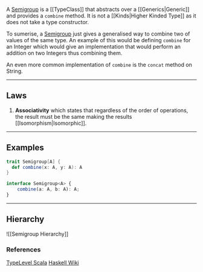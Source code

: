 A [Semigroup](https://typelevel.org/cats/typeclasses/semigroup.html) is a [[TypeClass]] that abstracts over a [[Generics|Generic]] and provides a `combine` method. It is not a [[Kinds|Higher Kinded Type]] as it does not take a type constructor.

To sumerise, a [Semigroup](https://typelevel.org/cats/typeclasses/semigroup.html) just gives a generalised way to combine two of values of the same type. An example of this would be defining `combine` for an Integer which would give an implementation that would perform an addition on two Integers thus combining them.

An even more common implementation of `combine` is the `concat` method on String.

---

## Laws

1) **Associativity** which states that regardless of the order of operations, the result must be the same making the results [[Isomorphism|Isomorphic]].

---

## Examples

```scala
trait Semigroup[A] {
  def combine(x: A, y: A): A
}
```

```typescript
interface Semigroup<A> {
	combine(a: A, b: A): A;
}
```

---

## Hierarchy

![[Semigroup Hierarchy]]

### References

[TypeLevel Scala](https://typelevel.org/cats/typeclasses/semigroup.html)
[Haskell Wiki](https://wiki.haskell.org/Typeclassopedia#Semigroup)